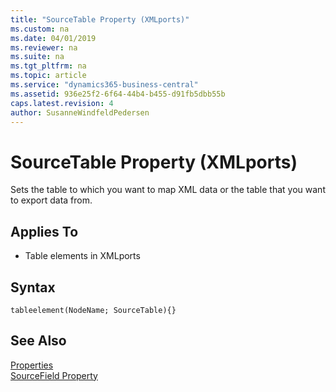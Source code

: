 ```yaml
---
title: "SourceTable Property (XMLports)"
ms.custom: na
ms.date: 04/01/2019
ms.reviewer: na
ms.suite: na
ms.tgt_pltfrm: na
ms.topic: article
ms.service: "dynamics365-business-central"
ms.assetid: 936e25f2-6f64-44b4-b455-d91fb5dbb55b
caps.latest.revision: 4
author: SusanneWindfeldPedersen
---
```


 

# SourceTable Property (XMLports)
Sets the table to which you want to map XML data or the table that you want to export data from.  
  
## Applies To  
- Table elements in XMLports

## Syntax
```
tableelement(NodeName; SourceTable){}
```
  
## See Also  
 [Properties](devenv-properties.md)   
 [SourceField Property](devenv-sourcefield-property.md)
